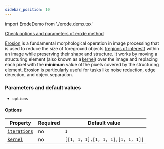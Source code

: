 ```yaml
---
sidebar_position: 10
---
```


import ErodeDemo from './erode.demo.tsx'

[Check options and parameters of erode method](https://image-js.github.io/image-js-typescript/classes/Image.html#erode 'github.io link')

[Erosion](https://en.wikipedia.org/wiki/Erosion 'wikipedia link on erosion') is a fundamental morphological operation in image processing that is used to reduce the size of foreground objects ([regions of interest](../../Glossary.md#roiregion-of-interest 'internal link on region of interest')) within an image while preserving their shape and structure. It works by moving a structuring element (also known as a [kernel](../../Glossary.md#kernel 'internal link on kernel')) over the image and replacing each pixel with the **minimum** value of the pixels covered by the structuring element. Erosion is particularly useful for tasks like noise reduction, edge detection, and object separation.

<ErodeDemo />

### Parameters and default values

- `options`

#### Options

| Property                                                                                               | Required | Default value                     |
| ------------------------------------------------------------------------------------------------------ | -------- | --------------------------------- |
| [`iterations`](https://image-js.github.io/image-js-typescript/interfaces/ErodeOptions.html#iterations) | no       | `1`                               |
| [`kernel`](https://image-js.github.io/image-js-typescript/interfaces/ErodeOptions.html#kernel)         | no       | `[[1, 1, 1],[1, 1, 1],[1, 1, 1]]` |
